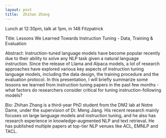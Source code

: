 ```yaml
---
layout: post
title:  Zhihan Zhang
---
```


Lunch at 12:30pm, talk at 1pm, in 148 Fitzpatrick

Title: Lessons We Learned Towards Instruction Tuning - Data, Training & Evaluation

Abstract: Instruction-tuned language models have become popular recently due to their ability to solve any NLP task given a natural language instruction. Since the release of Llama and Alpaca models, a lot of research approaches have explored various key aspects of instruction tuning language models, including the data design, the training procedure and the evaluation protocol. In this presentation, I will briefly summarize some lessons we learned from instruction tuning papers in the past few months - what factors do researchers consider critical for tuning instruction-following models?

Bio: Zhihan Zhang is a third-year PhD student from the DM2 lab at Notre Dame, under the supervision of Dr. Meng Jiang. His recent research mainly focuses on large language models and instruction tuning, and he also has research experience in knowledge-augmented NLP and text retrieval. He has published multiple papers at top-tier NLP venues like ACL, EMNLP and TACL.
